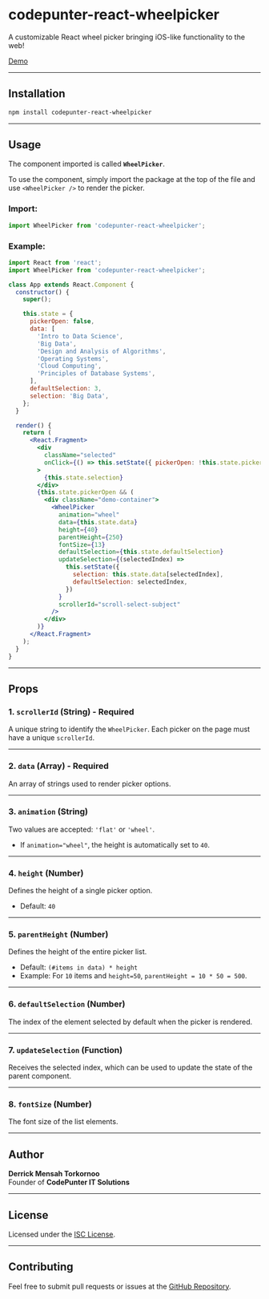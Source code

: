 # codepunter-react-wheelpicker

A customizable React wheel picker bringing iOS-like functionality to the web!

[Demo](https://DERRICK-TORKORNOO.github.io/codepunter-react-wheelpicker/)

---

## Installation

```bash
npm install codepunter-react-wheelpicker
```

---

## Usage

The component imported is called **`WheelPicker`**.

To use the component, simply import the package at the top of the file and use `<WheelPicker />` to render the picker.

### Import:

```jsx
import WheelPicker from 'codepunter-react-wheelpicker';
```

### Example:

```jsx
import React from 'react';
import WheelPicker from 'codepunter-react-wheelpicker';

class App extends React.Component {
  constructor() {
    super();

    this.state = {
      pickerOpen: false,
      data: [
        'Intro to Data Science',
        'Big Data',
        'Design and Analysis of Algorithms',
        'Operating Systems',
        'Cloud Computing',
        'Principles of Database Systems',
      ],
      defaultSelection: 3,
      selection: 'Big Data',
    };
  }

  render() {
    return (
      <React.Fragment>
        <div
          className="selected"
          onClick={() => this.setState({ pickerOpen: !this.state.pickerOpen })}
        >
          {this.state.selection}
        </div>
        {this.state.pickerOpen && (
          <div className="demo-container">
            <WheelPicker
              animation="wheel"
              data={this.state.data}
              height={40}
              parentHeight={250}
              fontSize={13}
              defaultSelection={this.state.defaultSelection}
              updateSelection={(selectedIndex) =>
                this.setState({
                  selection: this.state.data[selectedIndex],
                  defaultSelection: selectedIndex,
                })
              }
              scrollerId="scroll-select-subject"
            />
          </div>
        )}
      </React.Fragment>
    );
  }
}
```

---

## Props

### **1. `scrollerId`** (String) - **Required**
A unique string to identify the `WheelPicker`. Each picker on the page must have a unique `scrollerId`.

---

### **2. `data`** (Array) - **Required**
An array of strings used to render picker options.

---

### **3. `animation`** (String)
Two values are accepted: `'flat'` or `'wheel'`.

- If `animation="wheel"`, the height is automatically set to `40`.

---

### **4. `height`** (Number)
Defines the height of a single picker option.

- Default: `40`

---

### **5. `parentHeight`** (Number)
Defines the height of the entire picker list.

- Default: `(#items in data) * height`
- Example: For `10` items and `height=50`, `parentHeight = 10 * 50 = 500`.

---

### **6. `defaultSelection`** (Number)
The index of the element selected by default when the picker is rendered.

---

### **7. `updateSelection`** (Function)
Receives the selected index, which can be used to update the state of the parent component.

---

### **8. `fontSize`** (Number)
The font size of the list elements.

---

## Author

**Derrick Mensah Torkornoo**  
Founder of **CodePunter IT Solutions**

---

## License

Licensed under the [ISC License](https://opensource.org/licenses/ISC).

---

## Contributing

Feel free to submit pull requests or issues at the [GitHub Repository](https://github.com/DERRICK-TORKORNOO/codepunter-react-wheelpicker).

